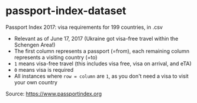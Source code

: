 # passport-index-dataset
Passport Index 2017: visa requirements for 199 countries, in .csv

* Relevant as of June 17, 2017 (Ukraine got visa-free travel within the Schengen Area!)
* The first column represents a passport (=from), each remaining column represents a visiting country (=to)
* `1` means visa-free travel (this includes visa free, visa on arrival, and eTA)
* `0` means visa is required
* All instances where `row = column` are `1`, as you don't need a visa to visit your own country

Source: https://www.passportindex.org
